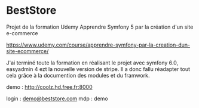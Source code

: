 # BestStore

Projet de la formation Udemy Apprendre Symfony 5 par la création d'un site e-commerce

https://www.udemy.com/course/apprendre-symfony-par-la-creation-dun-site-ecommerce/

J'ai terminé toute la formation en réalisant le projet avec symfony 6.0, easyadmin 4 ezt la nouvelle version de stripe.
Il a donc fallu réadapter tout cela grâce à la documention des modules et du framwork.

demo :
http://coolz.hd.free.fr:8000

login : demo@beststore.com
mdp   : demo
